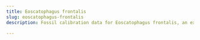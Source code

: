 ```yaml
---
title: Eoscatophagus frontalis
slug: eoscatophagus-frontalis
description: Fossil calibration data for Eoscatophagus frontalis, an extinct species of fish. Includes taxonomy authority and locality references, and cross-references to living taxa.

---
```

